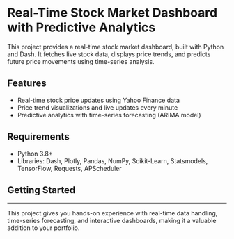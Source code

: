 # Real-Time Stock Market Dashboard with Predictive Analytics

This project provides a real-time stock market dashboard, built with Python and Dash. It fetches live stock data, displays price trends, and predicts future price movements using time-series analysis.

## Features

- Real-time stock price updates using Yahoo Finance data
- Price trend visualizations and live updates every minute
- Predictive analytics with time-series forecasting (ARIMA model)

## Requirements

- Python 3.8+
- Libraries: Dash, Plotly, Pandas, NumPy, Scikit-Learn, Statsmodels, TensorFlow, Requests, APScheduler

## Getting Started



---

This project gives you hands-on experience with real-time data handling, time-series forecasting, and interactive dashboards, making it a valuable addition to your portfolio.
